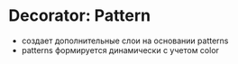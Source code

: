 # Decorator: Pattern

- создает дополнительные слои на основании patterns
- patterns формируется динамически с учетом color